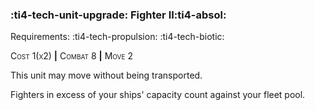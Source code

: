 ### :ti4-tech-unit-upgrade: **Fighter II**:ti4-absol:

Requirements: :ti4-tech-propulsion: :ti4-tech-biotic:

<span style="font-variant:small-caps;">Cost 1(x2)</span> __|__ <span style="font-variant:small-caps;">Combat 8</span> __|__ <span style="font-variant:small-caps;">Move 2</span>

This unit may move without being transported.

Fighters in excess of your ships' capacity count against your fleet pool.

